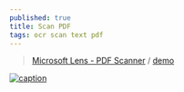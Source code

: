 ```yaml
---
published: true
title: Scan PDF
tags: ocr scan text pdf
---
```

> [Microsoft Lens - PDF Scanner](https://play.google.com/store/apps/details?id=com.microsoft.office.officelens) / [demo](https://support.microsoft.com/en-us/office/microsoft-lens-for-ios-fbdca5f4-1b1b-4391-a931-dc1c2582397b)

[![caption](https://support.content.office.net/en-us/media/13e793ce-1156-4d03-a3e2-3737e2730a29.jpg)](https://support.microsoft.com/en-us/office/microsoft-lens-for-ios-fbdca5f4-1b1b-4391-a931-dc1c2582397b)